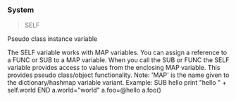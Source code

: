 ### System

> SELF

Pseudo class instance variable


The SELF variable works with MAP variables. You can assign a reference to a FUNC or SUB to a MAP variable. When you call the SUB or FUNC the SELF variable provides access to values from the enclosing MAP variable. This provides pseudo class/object functionality.
Note: 'MAP' is the name given to the dictionary/hashmap variable variant.
Example:
SUB hello
print "hello " + self.world
END
a.world="world"
a.foo=@hello
a.foo()

